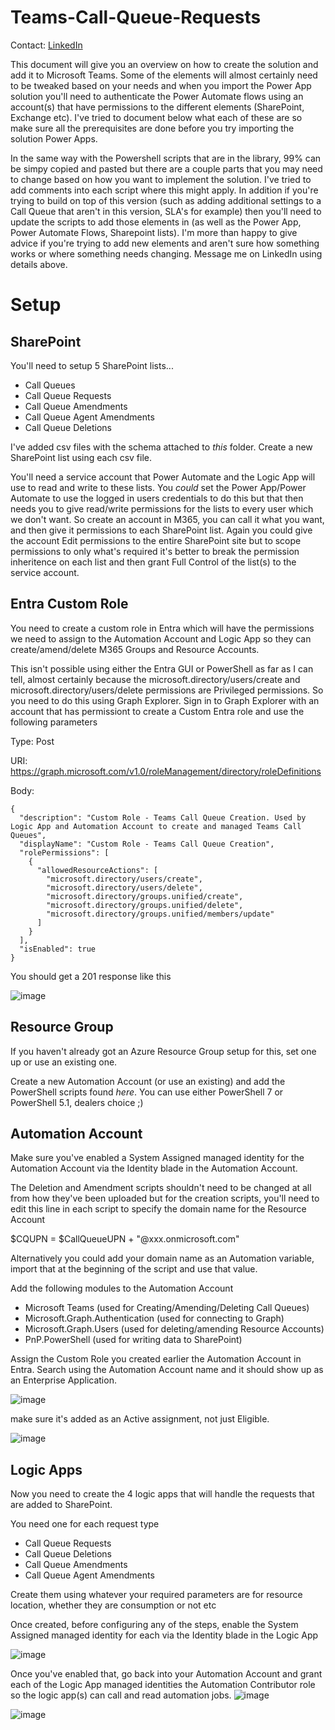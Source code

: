 # Teams-Call-Queue-Requests

Contact: [LinkedIn](https://www.linkedin.com/in/mark-webb-797aba69/) 

This document will give you an overview on how to create the solution and add it to Microsoft Teams. Some of the elements will almost certainly need to be tweaked based on your needs and when you import the Power App solution you'll need to authenticate the Power Automate flows using an account(s) that have permissions to the different elements (SharePoint, Exchange etc). I've tried to document below what each of these are so make sure all the prerequisites are done before you try importing the solution Power Apps.

In the same way with the Powershell scripts that are in the library, 99% can be simpy copied and pasted but there are a couple parts that you may need to change based on how you want to implement the solution. I've tried to add comments into each script where this might apply. In addition if you're trying to build on top of this version (such as adding additional settings to a Call Queue that aren't in this version, SLA's for example) then you'll need to update the scripts to add those elements in (as well as the Power App, Power Automate Flows, Sharepoint lists). I'm more than happy to give advice if you're trying to add new elements and aren't sure how something works or where something needs changing. Message me on LinkedIn using details above.

# Setup

## SharePoint

You'll need to setup 5 SharePoint lists...

+ Call Queues
+ Call Queue Requests
+ Call Queue Amendments
+ Call Queue Agent Amendments
+ Call Queue Deletions

I've added csv files with the schema attached to _this_ folder. Create a new SharePoint list using each csv file.

You'll need a service account that Power Automate and the Logic App will use to read and write to these lists. You _could_ set the Power App/Power Automate to use the logged in users credentials to do this but that then needs you to give read/write permissions for the lists to every user which we don't want. So create an account in M365, you can call it what you want, and then give it permissions to each SharePoint list. Again you could give the account Edit permissions to the entire SharePoint site but to scope permissions to only what's required it's better to break the permission inheritence on each list and then grant Full Control of the list(s) to the service account.

## Entra Custom Role

You need to create a custom role in Entra which will have the permissions we need to assign to the Automation Account and Logic App so they can create/amend/delete M365 Groups and Resource Accounts. 

This isn't possible using either the Entra GUI or PowerShell as far as I can tell, almost certainly because the microsoft.directory/users/create and microsoft.directory/users/delete permissions are Privileged permissions. So you need to do this using Graph Explorer. Sign in to Graph Explorer with an account that has permissiont to create a Custom Entra role and use the following parameters

Type: Post

URI: https://graph.microsoft.com/v1.0/roleManagement/directory/roleDefinitions

Body:
```
{
  "description": "Custom Role - Teams Call Queue Creation. Used by Logic App and Automation Account to create and managed Teams Call Queues",
  "displayName": "Custom Role - Teams Call Queue Creation",
  "rolePermissions": [
    {
      "allowedResourceActions": [
        "microsoft.directory/users/create",
        "microsoft.directory/users/delete",
        "microsoft.directory/groups.unified/create",
        "microsoft.directory/groups.unified/delete",
        "microsoft.directory/groups.unified/members/update"
      ]
    }
  ],
  "isEnabled": true
}
```

You should get a 201 response like this

![image](https://github.com/user-attachments/assets/3efcd8db-01ef-4c07-94be-d104aca5a26c)

## Resource Group

If you haven't already got an Azure Resource Group setup for this, set one up or use an existing one.

Create a new Automation Account (or use an existing) and add the PowerShell scripts found _here_. You can use either PowerShell 7 or PowerShell 5.1, dealers choice ;)

## Automation Account

Make sure you've enabled a System Assigned managed identity for the Automation Account via the Identity blade in the Automation Account.

The Deletion and Amendment scripts shouldn't need to be changed at all from how they've been uploaded but for the creation scripts, you'll need to edit this line in each script to specify the domain name for the Resource Account

$CQUPN = $CallQueueUPN + "@xxx.onmicrosoft.com"

Alternatively you could add your domain name as an Automation variable, import that at the beginning of the script and use that value.

Add the following modules to the Automation Account

+ Microsoft Teams (used for Creating/Amending/Deleting Call Queues)
+ Microsoft.Graph.Authentication (used for connecting to Graph)
+ Microsoft.Graph.Users (used for deleting/amending Resource Accounts)
+ PnP.PowerShell (used for writing data to SharePoint)

Assign the Custom Role you created earlier the Automation Account in Entra. Search using the Automation Account name and it should show up as an Enterprise Application.

![image](https://github.com/user-attachments/assets/c8cfbd4e-86b6-4be0-9ccd-5cce219898ba)

make sure it's added as an Active assignment, not just Eligible.

![image](https://github.com/user-attachments/assets/12e3fbfc-4631-49e2-a069-b73bb2633171)


## Logic Apps

Now you need to create the 4 logic apps that will handle the requests that are added to SharePoint.

You need one for each request type

+ Call Queue Requests
+ Call Queue Deletions
+ Call Queue Amendments
+ Call Queue Agent Amendments

Create them using whatever your required parameters are for resource location, whether they are consumption or not etc

Once created, before configuring any of the steps, enable the System Assigned managed identity for each via the Identity blade in the Logic App

![image](https://github.com/user-attachments/assets/98587a8a-34a3-458a-b711-dcb71dbed958)

Once you've enabled that, go back into your Automation Account and grant each of the Logic App managed identities the Automation Contributor role so the logic app(s) can call and read automation jobs. 
![image](https://github.com/user-attachments/assets/67d0fe1e-55b6-464d-b461-334369532dfa)

![image](https://github.com/user-attachments/assets/3eb32ee0-6571-40cf-90e7-1ca2b375cd3e)




